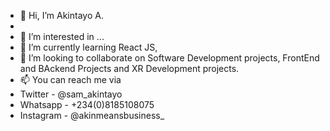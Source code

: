 - 👋 Hi, I’m Akintayo A.
- 
- 👀 I’m interested in ...
- 🌱 I’m currently learning React JS,
- 💞️ I’m looking to collaborate on Software Development projects, FrontEnd and BAckend Projects and XR Development projects.
- 📫 You can reach me via 
- Twitter - @sam_akintayo
- Whatsapp - +234(0)8185108075
- Instagram - @akinmeansbusiness_

<!---
samakintayo/samakintayo is a ✨ special ✨ repository because its `README.md` (this file) appears on your GitHub profile.
You can click the Preview link to take a look at your changes.
--->
